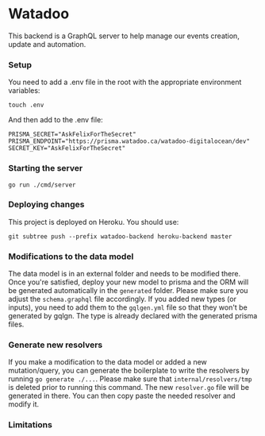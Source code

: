 # Watadoo

This backend is a GraphQL server to help manage our events creation, update and automation.

### Setup

You need to add a .env file in the root with the appropriate environment variables:

```
touch .env
```

And then add to the .env file:

```
PRISMA_SECRET="AskFelixForTheSecret"
PRISMA_ENDPOINT="https://prisma.watadoo.ca/watadoo-digitalocean/dev"
SECRET_KEY="AskFelixForTheSecret"
```

### Starting the server

```go run ./cmd/server```

### Deploying changes

This project is deployed on Heroku. You should use:

```
git subtree push --prefix watadoo-backend heroku-backend master
```

### Modifications to the data model

The data model is in an external folder and needs to be modified there. Once you're satisfied, deploy your new model to prisma and the ORM will be generated automatically in the ```generated``` folder. Please make sure you adjust the ```schema.graphql``` file accordingly. If you added new types (or inputs), you need to add them to the ```gqlgen.yml``` file so that they won't be generated by gqlgn. The type is already declared with the generated prisma files.

### Generate new resolvers

If you make a modification to the data model or added a new mutation/query, you can generate the boilerplate to write the resolvers by running ```go generate ./...```. Please make sure that ```internal/resolvers/tmp``` is deleted prior to running this command. The new ```resolver.go``` file will be generated in there. You can then copy paste the needed resolver and modify it.

### Limitations